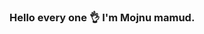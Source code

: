 ### Hello every one 👌 I'm Mojnu mamud.

<!--
**Mojnumamud/Mojnumamud** is a ✨ _special_ ✨ repository because its `README.md` (this file) appears on your GitHub profile.

Here are some ideas to get you started:

- 🔭 I’m currently working on ...
- 🌱 I’m currently learning HTML, CSS and GitHub.
- 👯 I’m looking to collaborate on ...
- 🤔 I’m looking for help with HTML and CSS
- 💬 Ask me about HTML and CSS
- 📫 How to reach me: bijoymamud@gmail.com
- 😄 Pronouns: ...
- ⚡ Fun fact: ...
-->
